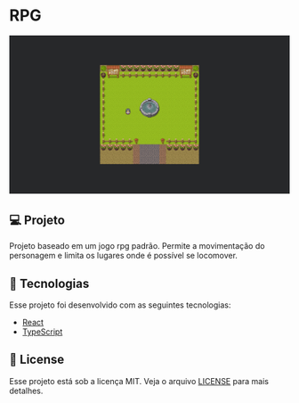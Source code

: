 # RPG
<img src="src/assets/cover.png" alt="cover" />

## 💻 Projeto
Projeto baseado em um jogo rpg padrão. Permite a movimentação do personagem e limita os lugares onde é possível se locomover.

## 🧪 Tecnologias
Esse projeto foi desenvolvido com as seguintes tecnologias:

- [React](https://reactjs.org)
- [TypeScript](https://www.typescriptlang.org/)

## 📝 License

Esse projeto está sob a licença MIT. Veja o arquivo [LICENSE](LICENSE.md) para mais detalhes.
